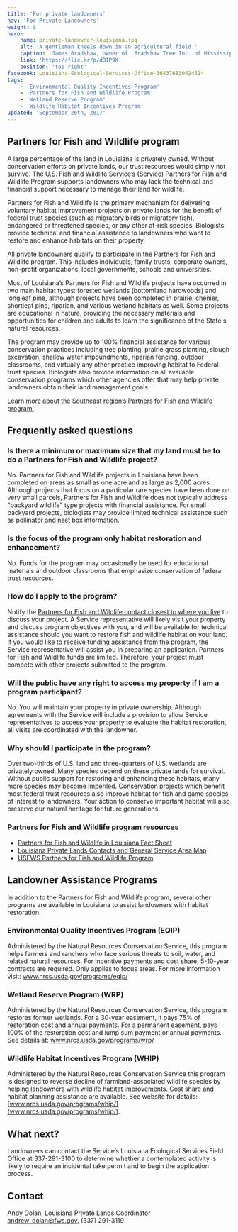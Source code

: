 ```yaml
---
title: 'For private landowners'
nav: 'For Private Landowners'
weight: 8
hero:
    name: private-landowner-louisiana.jpg
    alt: 'A gentleman kneels down in an agricultural field.'
    caption: 'James Bradshaw, owner of  Bradshaw Tree Inc. of Mississippi, planted the trees on Upper Ouachita NWR in northern Louisiana. Photo by Sean Gardner.'
    link: 'https://flic.kr/p/dB1P9K'
    position: 'top right'
facebook: Louisiana-Ecological-Services-Office-364376830424514
tags:
    - 'Environmental Quality Incentives Program'
    - 'Partners for Fish and Wildlife Program'
    - 'Wetland Reserve Program'
    - 'Wildlife Habitat Incentives Program'
updated: 'September 20th, 2017'
---
```


## Partners for Fish and Wildlife program

A large percentage of the land in Louisiana is privately owned. Without conservation efforts on private lands, our trust resources would simply not survive. The U.S. Fish and Wildlife Service’s (Service) Partners for Fish and Wildlife Program supports landowners who may lack the technical and financial support necessary to manage their land for wildlife.

Partners for Fish and Wildlife is the primary mechanism for delivering voluntary habitat improvement projects on private lands for the benefit of federal trust species (such as migratory birds or migratory fish), endangered or threatened species, or any other at-risk species. Biologists provide technical and financial assistance to landowners who want to restore and enhance habitats on their property.

All private landowners qualify to participate in the Partners for Fish and Wildlife program. This  includes individuals, family trusts, corporate owners, non-profit organizations, local governments, schools and universities.

Most of Louisiana’s Partners for Fish and Wildlife projects have occurred in two main habitat types: forested wetlands (bottomland hardwoods) and longleaf pine, although projects have been completed in prairie, chenier, shortleaf pine, riparian, and various wetland habitats as well. Some projects are educational in nature, providing the necessary materials and opportunities for children and adults to learn the significance of the State's natural resources.

The program may provide up to 100% financial assistance for various conservation practices including tree planting, prairie grass planting, slough excavation, shallow water impoundments, riparian fencing, outdoor classrooms, and virtually any other practice improving habitat to Federal trust species. Biologists also provide information on all available conservation programs which other agencies offer that may help private landowners obtain their land management goals.

[Learn more about the Southeast region’s Partners for Fish and Wildlife program.](/our-services/partners-program/)

## Frequently asked questions

### Is there a minimum or maximum size that my land must be to do a Partners for Fish and Wildlife project?

No. Partners for Fish and Wildlife projects in Louisiana have been completed on areas as small as one acre and as large as 2,000 acres. Although projects that focus on a particular rare species have been done on very small parcels, Partners for Fish and Wildlife does not typically address "backyard wildlife" type projects with financial assistance. For small backyard projects, biologists may provide limited technical assistance such as pollinator and nest box information.

### Is the focus of the program only habitat restoration and enhancement?

No. Funds for the program may occasionally be used for educational materials and outdoor classrooms that emphasize conservation of federal trust resources.

### How do I apply to the program?

Notify the [Partners for Fish and Wildlife contact closest to where you live](/pdf/map/partners-for-fish-and-wildlife-louisiana-contacts-map.pdf) to discuss your project. A Service representative will likely visit your property and discuss program objectives with you, and will be available for technical assistance should you want to restore fish and wildlife habitat on your land. If you would like to receive funding assistance from the program, the Service representative will assist you in preparing an application. Partners for Fish and Wildlife funds are limited. Therefore, your project must compete with other projects submitted to the program.

### Will the public have any right to access my property if I am a program participant?

No. You will maintain your property in private ownership. Although agreements with the Service will include a provision to allow Service representatives to access your property to evaluate the habitat restoration, all visits are coordinated with the landowner.

### Why should I participate in the program?

Over two-thirds of U.S. land and three-quarters of U.S. wetlands are privately owned. Many species depend on these private lands for survival. Without public support for restoring and enhancing these habitats, many more species may become imperiled. Conservation projects which benefit most federal trust resources also improve habitat for fish and game species of interest to landowners. Your action to conserve important habitat will also preserve our natural heritage for future generations.

### Partners for Fish and Wildlife program resources

  - [Partners for Fish and Wildlife in Louisiana Fact Sheet](/pdf/fact-sheet/partners-for-fish-and-wildlife-program-louisiana.pdf)
  - [Louisiana Private Lands Contacts and General Service Area Map](/pdf/map/partners-for-fish-and-wildlife-louisiana-contacts-map.pdf)
  - [USFWS Partners for Fish and Wildlife Program](https://www.fws.gov/partners/)

## Landowner Assistance Programs

In addition to the Partners for Fish and Wildlife program, several other programs are available in Louisiana to assist landowners with habitat restoration.

### Environmental Quality Incentives Program (EQIP)

Administered by the Natural Resources Conservation Service, this program helps farmers and ranchers who face serious threats to soil, water, and related natural resources. For incentive payments and cost share, 5-10-year contracts are required. Only applies to focus areas. For more information visit: www.nrcs.usda.gov/programs/eqip/

### Wetland Reserve Program (WRP)

Administered by the Natural Resources Conservation Service, this program restores former wetlands. For a 30-year easement, it pays 75% of restoration cost and annual payments. For a permanent easement, pays 100% of the restoration cost and lump sum payment or annual payments. See details at: www.nrcs.usda.gov/programs/wrp/

### Wildlife Habitat Incentives Program (WHIP)

Administered by the Natural Resources Conservation Service this program is designed to reverse decline of farmland-associated wildlife species by helping landowners with wildlife habitat improvements. Cost share and habitat planning assistance are available. See website for details: [www.nrcs.usda.gov/programs/whip/](www.nrcs.usda.gov/programs/whip/).

## What next?

Landowners can contact the Service’s Louisiana Ecological Services Field Office at 337-291-3100 to determine whether a contemplated activity is likely to require an incidental take permit and to begin the application process.

## Contact 

Andy Dolan, Louisiana Private Lands Coordinator  
[andrew_dolan@fws.gov](mailto:andrew_dolan@fws.gov), (337) 291-3119
